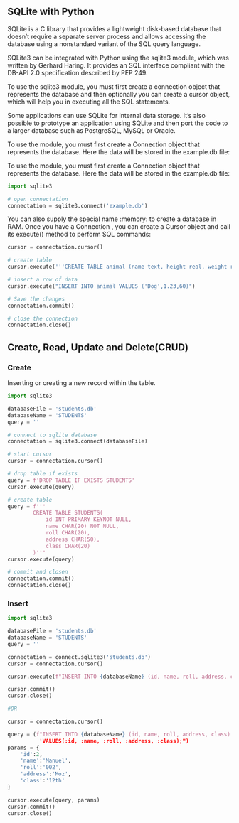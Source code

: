 ##  SQLite with Python

SQLite is a C library that provides a lightweight disk-based database that
doesn’t require a separate server process and allows accessing the database
using a nonstandard variant of the SQL query language.

SQLite3 can be integrated with Python using the sqlite3 module, which was written by
Gerhard Haring. It provides an SQL interface compliant with the DB-API 2.0
specification described by PEP 249.

To use the sqlite3 module, you must first create a connection object that represents the
database and then optionally you can create a cursor object, which will help you in
executing all the SQL statements.

Some applications can use SQLite for internal data storage. It’s also possible
to prototype an application using SQLite and then port the code to a larger
database such as PostgreSQL, MySQL or Oracle.

To use the module, you must first create a Connection object that represents the
database. Here the data will be stored in the example.db file:

To use the module, you must first create a Connection object that represents the
database. Here the data will be stored in the example.db file:

```py
import sqlite3

# open connectation
connectation = sqlite3.connect('example.db')
```
You can also supply the special name :memory: to create a database in RAM.
Once you have a Connection , you can create a Cursor object and call its execute()
method to perform SQL commands:

```py
cursor = connectation.cursor()

# create table
cursor.execute('''CREATE TABLE animal (name text, height real, weight real)''')

# insert a row of data
cursor.execute("INSERT INTO animal VALUES ('Dog',1.23,60)")

# Save the changes
connectation.commit()

# close the connection
connectation.close()
```
## Create, Read, Update and Delete(CRUD)

### Create 
Inserting or creating a new record within the table. 

```py
import sqlite3

databaseFile = 'students.db'
databaseName = 'STUDENTS'
query = ''

# connect to sqlite database
connectation = sqlite3.connect(databaseFile)

# start cursor
cursor = connectation.cursor()

# drop table if exists
query = f'DROP TABLE IF EXISTS STUDENTS'
cursor.execute(query)

# create table
query = f'''
        CREATE TABLE STUDENTS(
            id INT PRIMARY KEYNOT NULL,
            name CHAR(20) NOT NULL,
            roll CHAR(20),
            address CHAR(50),
            class CHAR(20)
        )'''
cursor.execute(query)

# commit and closen
connectation.commit()
connectation.close()
```

### Insert

```py
import sqlite3

databaseFile = 'students.db'
databaseName = 'STUDENTS'
query = ''

connectation = connect.sqlite3('students.db')
cursor = connectation.cursor()

cursor.execute(f"INSERT INTO {databaseName} (id, name, roll, address, class) VALUES(1, 'Mario', '001, 'pizzam' '10th')")

cursor.commit()
cursor.close()

#OR

cursor = connectation.cursor()

query = (f"INSERT INTO {databaseName} (id, name, roll, address, class)'
          'VALUES(:id, :name, :roll, :address, :class);")
params = {
    'id':2,
    'name':'Manuel',
    'roll':'002',
    'address':'Moz',
    'class':'12th'
}

cursor.execute(query, params)
cursor.commit()
cursor.close()
```

